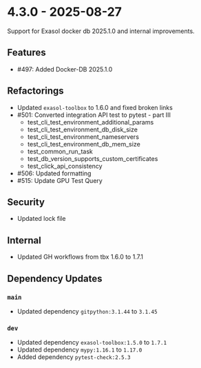 # 4.3.0 - 2025-08-27
Support for Exasol docker db 2025.1.0 and internal improvements.

## Features

 - #497: Added Docker-DB 2025.1.0

## Refactorings

 - Updated `exasol-toolbox` to 1.6.0 and fixed broken links
 - #501: Converted integration API test to pytest - part III
   - test_cli_test_environment_additional_params
   - test_cli_test_environment_db_disk_size
   - test_cli_test_environment_nameservers
   - test_cli_test_environment_db_mem_size
   - test_common_run_task
   - test_db_version_supports_custom_certificates
   - test_click_api_consistency
 - #506: Updated formatting
 - #515: Update GPU Test Query

 ## Security

 - Updated lock file

## Internal

 - Updated GH workflows from tbx 1.6.0 to 1.7.1

## Dependency Updates

### `main`
* Updated dependency `gitpython:3.1.44` to `3.1.45`

### `dev`
* Updated dependency `exasol-toolbox:1.5.0` to `1.7.1`
* Updated dependency `mypy:1.16.1` to `1.17.0`
* Added dependency `pytest-check:2.5.3`
